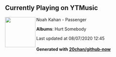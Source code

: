 ## Currently Playing on YTMusic

[<img align="left" width="100" src="https://lh3.googleusercontent.com/uGQ0AVykUPI9o8imhTuY5uwTKQ7cZj0HgUPV-rXpHJX6v9ha814wcHR-SOyFkNgv6hAx2BTUzvavZJeZ">](https://music.youtube.com/channel/UCwGXlFP4Ba5do7KoxRJYgVQ)

Noah Kahan - Passenger

**Albums**: Hurt Somebody

Last updated at 08/07/2020 12:45

#### Generated with [20chan/github-now](https://github.com/20chan/github-now)


<!--
**20chan/20chan** is a ✨ _special_ ✨ repository because its `README.md` (this file) appears on your GitHub profile.

Here are some ideas to get you started:

- 🔭 I’m currently working on ...
- 🌱 I’m currently learning ...
- 👯 I’m looking to collaborate on ...
- 🤔 I’m looking for help with ...
- 💬 Ask me about ...
- 📫 How to reach me: ...
- 😄 Pronouns: ...
- ⚡ Fun fact: ...
-->
